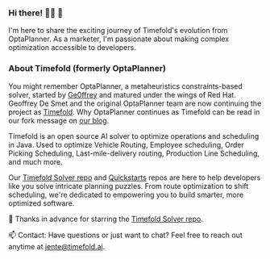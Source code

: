 ### Hi there! 👨‍💻 👋

I'm here to share the exciting journey of Timefold's evolution from OptaPlanner. As a marketer, I'm passionate about making complex optimization accessible to developers.

### About Timefold (formerly OptaPlanner)

You might remember OptaPlanner, a metaheuristics constraints-based solver, started by [Ge0ffrey](https://github.com/ge0ffrey) and matured under the wings of Red Hat. Geoffrey De Smet and the original OptaPlanner team are now continuing the project as [Timefold](https://github.com/TimefoldAI/timefold-solver). Why OptaPlanner continues as Timefold can be read in our fork message on [our blog](https://timefold.ai/blog/2023/optaplanner-fork).

Timefold is an open source AI solver to optimize operations and scheduling in Java. Used to optimize Vehicle Routing, Employee scheduling, Order Picking Scheduling, Last-mile-delivery routing, Production Line Scheduling, and much more.

Our [Timefold Solver repo](https://github.com/TimefoldAI/timefold-solver) and [Quickstarts](https://github.com/TimefoldAI/timefold-quickstarts) repos are here to help developers like you solve intricate planning puzzles. From route optimization to shift scheduling, we're dedicated to empowering you to build smarter, more optimized software.

🌟 Thanks in advance for starring the [Timefold Solver repo](https://github.com/TimefoldAI/timefold-solver).

📫 Contact:
Have questions or just want to chat? Feel free to reach out anytime at jente@timefold.ai.

<!--
**Jdmbs/Jdmbs** is a ✨ _special_ ✨ repository because its `README.md` (this file) appears on your GitHub profile.


-->
